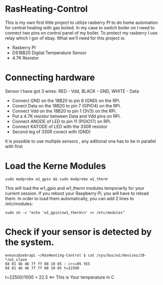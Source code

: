 RasHeating-Control
==================


This is my own first little project to utilize rasberry PI to do home automation for central heating with gas boiled. In my case to switch boiler on I need to connect two pins on control panel of my boiler. To protect my rasberry I use relay which I gor of ebay.
What we'll need for this project is:
- Rasberry PI
- DS18B20 Digital Temperature Sensor 
- 4.7K Resistor


Connecting hardware
====================

Sensor I have got 3 wires: RED - Vdd, BLACK - GND, WHITE - Data
- Connect GND on the 18B20 to pin 6 (GND) on the RPi.
- Conect Data on the 18B20 to pin 7 (GPIO4) on the RPi.
- Connect  Vdd on the 18B20 to pin 1 (3V3) on the RPi.
- Put a 4.7K resistor between Data and Vdd pins on RPi.
- Connect ANODE of LED to pin 11 (PGIO17) on RPi.
- Connect KATODE of LED with the 330R resistor
- Second leg of 330R conect with (GND)

It is possible to use multiple sensors , any aditional ona has to be in parallel with first

Load the Kerne Modules
======================
```
sudo modprobe w1_gpio && sudo modprobe w1_therm
```
This will load the w1_gpio and w1_therm modules temporarily for your current session. If you reboot your Raspberry Pi, you will have to reload them. In order to load them automatically, you can add 2 lines to /etc/modules:
```
sudo sh -c "echo 'w1_gpio\nw1_therm\n' >> /etc/modules"
```

Check if your sensor is detected by the system.
=============================================

```
eneasz@zebrapi ~/RasHeating-Control $ cat /sys/bus/w1/devices/28-*/w1_slave
68 01 4b 46 7f ff 08 10 05 : crc=05 YES
68 01 4b 46 7f ff 08 10 05 t=22500
```
t=22500/1000 = 22.5 <== This is Your temperature in C
